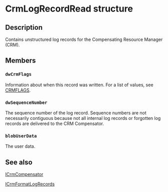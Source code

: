 # CrmLogRecordRead structure

## Description

Contains unstructured log records for the Compensating Resource Manager (CRM).

## Members

### `dwCrmFlags`

Information about when this record was written. For a list of values, see [CRMFLAGS](https://learn.microsoft.com/windows/desktop/api/comsvcs/ne-comsvcs-crmflags).

### `dwSequenceNumber`

The sequence number of the log record. Sequence numbers are not necessarily contiguous because not all internal log records or forgotten log records are delivered to the CRM Compensator.

### `blobUserData`

The user data.

## See also

[ICrmCompensator](https://learn.microsoft.com/windows/desktop/api/comsvcs/nn-comsvcs-icrmcompensator)

[ICrmFormatLogRecords](https://learn.microsoft.com/windows/desktop/api/comsvcs/nn-comsvcs-icrmformatlogrecords)